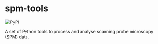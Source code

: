 # spm-tools

![PyPI](https://img.shields.io/pypi/v/spm-tools)

A set of Python tools to process and analyse scanning probe microscopy (SPM) data.
